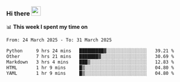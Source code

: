 ### Hi there <a href="https://www.gautamkrishnar.com/"><img src="https://media.giphy.com/media/hvRJCLFzcasrR4ia7z/giphy.gif" width="25px"></a>

📊 **This week I spent my time on**

<!--START_SECTION:waka-->

```txt
From: 24 March 2025 - To: 31 March 2025

Python     9 hrs 24 mins   █████████▓░░░░░░░░░░░░░░░   39.21 %
Other      7 hrs 21 mins   ███████▓░░░░░░░░░░░░░░░░░   30.69 %
Markdown   3 hrs 4 mins    ███▒░░░░░░░░░░░░░░░░░░░░░   12.83 %
HTML       1 hr 9 mins     █▒░░░░░░░░░░░░░░░░░░░░░░░   04.80 %
YAML       1 hr 9 mins     █▒░░░░░░░░░░░░░░░░░░░░░░░   04.80 %
```

<!--END_SECTION:waka-->
